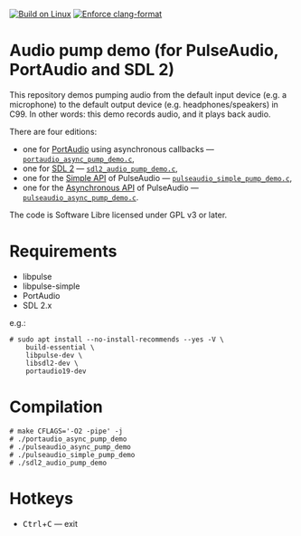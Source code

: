 [![Build on Linux](https://github.com/hartwork/audio_pump_demo/actions/workflows/linux.yml/badge.svg)](https://github.com/hartwork/audio_pump_demo/actions/workflows/linux.yml)
[![Enforce clang-format](https://github.com/hartwork/audio_pump_demo/actions/workflows/clang-format.yml/badge.svg)](https://github.com/hartwork/audio_pump_demo/actions/workflows/clang-format.yml)


# Audio pump demo (for PulseAudio, PortAudio and SDL 2)

This repository demos pumping audio
from the default input device (e.g. a microphone)
to the default output device (e.g. headphones/speakers)
in C99.
In other words: this demo records audio, and it plays back audio.

There are four editions:

- one for [PortAudio](https://github.com/PortAudio/portaudio) using asynchronous callbacks —
  [`portaudio_async_pump_demo.c`](https://github.com/hartwork/audio_pump_demo/blob/master/portaudio_async_pump_demo.c),
- one for [SDL 2](https://wiki.libsdl.org/SDL2/FrontPage) —
  [`sdl2_audio_pump_demo.c`](https://github.com/hartwork/audio_pump_demo/blob/master/sdl2_audio_pump_demo.c),
- one for the [Simple API](https://freedesktop.org/software/pulseaudio/doxygen/simple.html) of PulseAudio —
  [`pulseaudio_simple_pump_demo.c`](https://github.com/hartwork/audio_pump_demo/blob/master/pulseaudio_simple_pump_demo.c),
- one for the [Asynchronous API](https://freedesktop.org/software/pulseaudio/doxygen/async.html) of PulseAudio —
  [`pulseaudio_async_pump_demo.c`](https://github.com/hartwork/audio_pump_demo/blob/master/pulseaudio_async_pump_demo.c).

The code is Software Libre licensed under GPL v3 or later.


# Requirements

- libpulse
- libpulse-simple
- PortAudio
- SDL 2.x

e.g.:

```console
# sudo apt install --no-install-recommends --yes -V \
    build-essential \
    libpulse-dev \
    libsdl2-dev \
    portaudio19-dev
```


# Compilation

```console
# make CFLAGS='-O2 -pipe' -j
# ./portaudio_async_pump_demo
# ./pulseaudio_async_pump_demo
# ./pulseaudio_simple_pump_demo
# ./sdl2_audio_pump_demo
```


# Hotkeys

- <kbd>Ctrl</kbd>+<kbd>C</kbd> — exit
